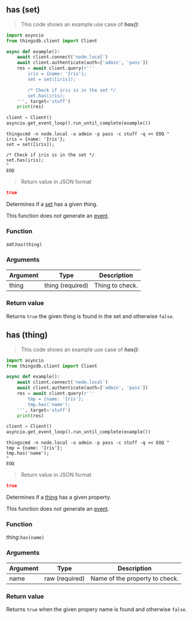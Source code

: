## has (set)

> This code shows an example use case of ***has()***:

```python
import asyncio
from thingsdb.client import Client

async def example():
    await client.connect('node.local')
    await client.authenticate(auth=['admin', 'pass'])
    res = await client.query(r'''
        iris = {name: 'Iris'};
        set = set([iris]);

        /* Check if iris is in the set */
        set.has(iris);
    ''', target='stuff')
    print(res)

client = Client()
asyncio.get_event_loop().run_until_complete(example())
```

```shell
thingscmd -n node.local -u admin -p pass -c stuff -q << EOQ "
iris = {name: 'Iris'};
set = set([iris]);

/* Check if iris is in the set */
set.has(iris);
"
EOQ
```

> Return value in JSON format

```json
true
```

Determines if a [set](#set-type) has a given thing.

This function does *not* generate an [event](#events).

### Function
*set*.`has(thing)`

### Arguments
Argument | Type | Description
-------- | ---- | -----------
thing | thing (required) | Thing to check.

### Return value
Returns `true` the given thing is found in the set and otherwise `false`.


## has (thing)

> This code shows an example use case of ***has()***:

```python
import asyncio
from thingsdb.client import Client

async def example():
    await client.connect('node.local')
    await client.authenticate(auth=['admin', 'pass'])
    res = await client.query(r'''
        tmp = {name: 'Iris'};
        tmp.has('name');
    ''', target='stuff')
    print(res)

client = Client()
asyncio.get_event_loop().run_until_complete(example())
```

```shell
thingscmd -n node.local -u admin -p pass -c stuff -q << EOQ "
tmp = {name: 'Iris'};
tmp.has('name');
"
EOQ
```

> Return value in JSON format

```json
true
```

Determines if a [thing](#thing-type) has a given property.

This function does *not* generate an [event](#events).

### Function
*thing*.`has(name)`

### Arguments
Argument | Type | Description
-------- | ---- | -----------
name | raw (required) | Name of the property to check.

### Return value
Returns `true` when the given propery name is found and otherwise `false`.
